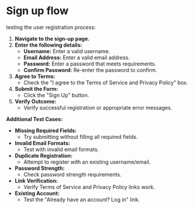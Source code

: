 # Sign up flow

testing the user registration process:

1. **Navigate to the sign-up page.**
2. **Enter the following details:**
   - **Username:** Enter a valid username.
   - **Email Address:** Enter a valid email address.
   - **Password:** Enter a password that meets requirements.
   - **Confirm Password:** Re-enter the password to confirm.
3. **Agree to Terms:**
   - Check the "I agree to the Terms of Service and Privacy Policy" box.
4. **Submit the Form:**
   - Click the "Sign Up" button.
5. **Verify Outcome:**
   - Verify successful registration or appropriate error messages.

**Additional Test Cases:**

- **Missing Required Fields:**
  - Try submitting without filling all required fields.
- **Invalid Email Formats:**
  - Test with invalid email formats.
- **Duplicate Registration:**
  - Attempt to register with an existing username/email.
- **Password Strength:**
  - Check password strength requirements.
- **Link Verification:**
  - Verify Terms of Service and Privacy Policy links work.
- **Existing Account:**
  - Test the "Already have an account? Log in" link.
